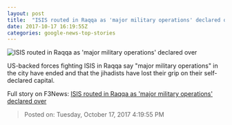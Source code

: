 ```yaml
---
layout: post
title:  "ISIS routed in Raqqa as 'major military operations' declared over"
date: 2017-10-17 16:19:55Z
categories: google-news-top-stories
---
```


![ISIS routed in Raqqa as 'major military operations' declared over](http://cdn.cnn.com/cnnnext/dam/assets/171017093728-01-raqqa-1016-super-tease.jpg)

US-backed forces fighting ISIS in Raqqa say "major military operations" in the city have ended and that the jihadists have lost their grip on their self-declared capital.


Full story on F3News: [ISIS routed in Raqqa as 'major military operations' declared over](http://www.f3nws.com/n/HBY3QF)

> Posted on: Tuesday, October 17, 2017 4:19:55 PM
